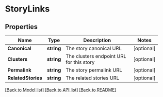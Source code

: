 # StoryLinks

## Properties

Name | Type | Description | Notes
------------ | ------------- | ------------- | -------------
**Canonical** | **string** | The story canonical URL | [optional] 
**Clusters** | **string** | The clusters endpoint URL for this story | [optional] 
**Permalink** | **string** | The story permalink URL | [optional] 
**RelatedStories** | **string** | The related stories URL | [optional] 

[[Back to Model list]](../README.md#documentation-for-models) [[Back to API list]](../README.md#documentation-for-api-endpoints) [[Back to README]](../README.md)


